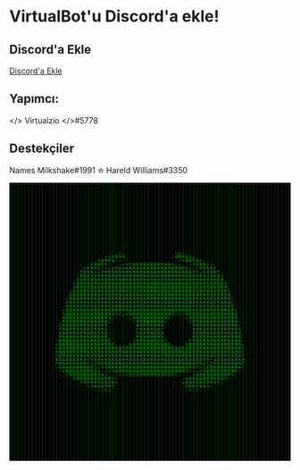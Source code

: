 # VirtualBot'u Discord'a ekle!
## Discord'a Ekle
[Discord'a Ekle](https://discord.com/oauth2/authorize?client_id=869210204724666428&scope=bot&permissions=36727824)
## Yapımcı:
</> Virtualzio </>#5778
## Destekçiler
Names Milkshake#1991
✮ Hareld Williams#3350

![VirtualBot](1627306530-31-177-227-110.png)
